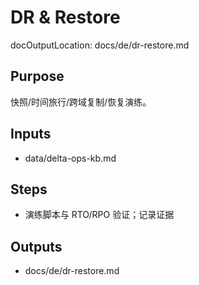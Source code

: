 # DR & Restore

docOutputLocation: docs/de/dr-restore.md

## Purpose

快照/时间旅行/跨域复制/恢复演练。

## Inputs

- data/delta-ops-kb.md

## Steps

- 演练脚本与 RTO/RPO 验证；记录证据

## Outputs

- docs/de/dr-restore.md
